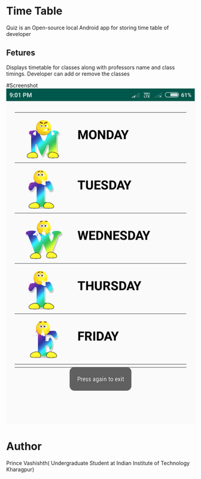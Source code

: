 # Time Table
Quiz is an Open-source local Android app for storing time table of developer

## Fetures
Displays timetable for classes along with professors name and class timings. Developer can add or remove the classes 

#Screenshot
![](https://raw.githubusercontent.com/princevashishth/timetableTest/master/app/Screenshot.png)

# Author
Prince Vashishth( Undergraduate Student at Indian Institute of Technology Kharagpur)
